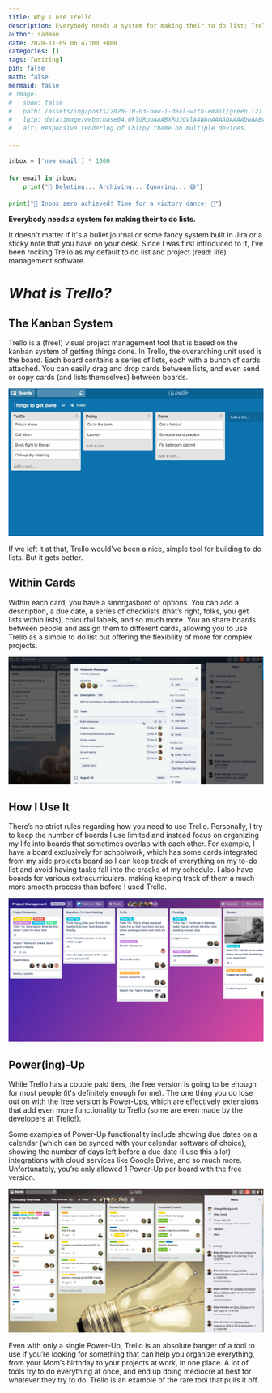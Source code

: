 ```yaml
---
title: Why I use Trello
description: Everybody needs a system for making their to do list; Trello is mine.
author: sadman
date: 2020-11-09 06:47:00 +800
categories: []
tags: [writing]
pin: false
math: false
mermaid: false
# image:
#   show: false
#   path: /assets/img/posts/2020-10-03-how-i-deal-with-email/green (2).svg
#   lqip: data:image/webp;base64,UklGRpoAAABXRUJQVlA4WAoAAAAQAAAADwAABwAAQUxQSDIAAAARL0AmbZurmr57yyIiqE8oiG0bejIYEQTgqiDA9vqnsUSI6H+oAERp2HZ65qP/VIAWAFZQOCBCAAAA8AEAnQEqEAAIAAVAfCWkAALp8sF8rgRgAP7o9FDvMCkMde9PK7euH5M1m6VWoDXf2FkP3BqV0ZYbO6NA/VFIAAAA
#   alt: Responsive rendering of Chirpy theme on multiple devices.

---
```


```python
inbox = ['new email'] * 1000

for email in inbox:
    print("📧 Deleting... Archiving... Ignoring... 😅")

print("🎉 Inbox zero achieved! Time for a victory dance! 💃")
```

**Everybody needs a system for making their to do lists.**

It doesn't matter if it's a bullet journal or some fancy system built in Jira or a sticky note that you have on your desk. Since I was first introduced to it, I’ve been rocking Trello as my default to do list and project (read: life) management software.

# *What is Trello?*

## The Kanban System

Trello is a (free!) visual project management tool that is based on the kanban system of getting things done. In Trello, the overarching unit used is the board. Each board contains a series of lists, each  with a bunch of cards attached. You can easily drag and drop cards between lists, and even send or copy cards (and lists themselves) between boards.

![Trello Kanban System](assets/img/posts/2020-11-09-why-i-use-trello/1_trello_drag_drop.gif)

If we left it at that, Trello would've been a nice, simple tool for building to do lists. But it gets better.

## Within Cards

Within each card, you have a smorgasbord of options. You can add a description, a due date, a series of checklists (that’s right, folks, you get lists within lists), colourful labels, and so much more. You  an share boards between people and assign them to different cards, allowing you to use Trello as a simple to do list but offering the flexibility of more for complex projects.

![Within Cards](assets/img/posts/2020-11-09-why-i-use-trello/2_within_cards.gif)

## How I Use It

There’s no strict rules regarding how you need to use Trello. Personally, I try to keep the number of boards I use limited and instead focus on organizing my life into boards that sometimes overlap with each other. For example, I have a board exclusively for schoolwork, which has some cards integrated from my side projects board so I can keep track of everything on my to-do list and avoid having tasks fall into the cracks of my schedule. I also have boards for various extracurriculars, making keeping track of them a much more smooth process than before I used Trello.

![How I Use It](assets/img/posts/2020-11-09-why-i-use-trello/3_how_i_use_it.png)

## Power(ing)-Up

While Trello has a couple paid tiers, the free version is going to be enough for most people (it's definitely enough for me). The one thing you do lose out on with the free version is Power-Ups, which are effectively extensions that add even more functionality to Trello (some are even made by the developers at Trello!).

Some examples of Power-Up functionality include showing due dates on a calendar (which can be synced with your calendar software of choice), showing the number of days left before a due date (I use this a lot) integrations with cloud services like Google Drive, and so much more. Unfortunately, you’re only allowed 1 Power-Up per board with the free version.

![Power-Ups](assets/img/posts/2020-11-09-why-i-use-trello/4_power_ups.gif)

Even with only a single Power-Up, Trello is an absolute banger of a tool to use if you’re looking for something that can help you organize everything, from your Mom’s birthday to your projects at work, in one place. A lot of tools try to do everything at once, and end up doing mediocre at best for whatever they try to do. Trello is an example of the rare tool that pulls it off.

